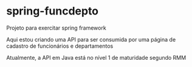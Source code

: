 # spring-funcdepto
Projeto para exercitar spring framework

Aqui estou criando uma API para ser consumida por uma página de cadastro de funcionários e departamentos

Atualmente, a API em Java está no nível 1 de maturidade segundo RMM

